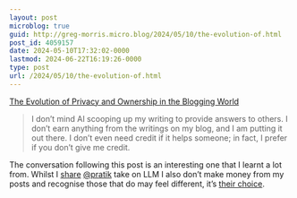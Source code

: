 ```yaml
---
layout: post
microblog: true
guid: http://greg-morris.micro.blog/2024/05/10/the-evolution-of.html
post_id: 4059157
date: 2024-05-10T17:32:02-0000
lastmod: 2024-06-22T16:19:26-0000
type: post
url: /2024/05/10/the-evolution-of.html
---
```

[The Evolution of Privacy and Ownership in the Blogging World](https://microblog.pratikmhatre.com/2024/05/05/the-evolution-of.html)

> I don’t mind AI scooping up my writing to provide answers to others. I don’t earn anything from the writings on my blog, and I am putting it out there. I don’t even need credit if it helps someone; in fact, I prefer if you don’t give me credit.

The conversation following this post is an interesting one that I learnt a lot from. Whilst I [share](https://gregmorris.co.uk/2024/03/08/blogging-and-ai.html) [@pratik](https://micro.blog/pratik) take on LLM I also don’t make money from my posts and recognise those that do may feel different, it’s [their choice](https://gregmorris.co.uk/2024/03/10/its-your-work.html). 
